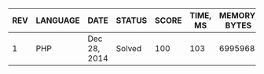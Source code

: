 | REV | LANGUAGE | DATE | STATUS | SCORE | TIME, MS | MEMORY, BYTES | IN RANKING | UNIQUE | RANKING POINTS |
|-----|----------|------|--------|-------|----------|---------------|------------|--------|----------------|
| 1 | PHP | Dec 28, 2014 | Solved | 100 | 103 | 6995968 | yes | yes | 28.981 |



